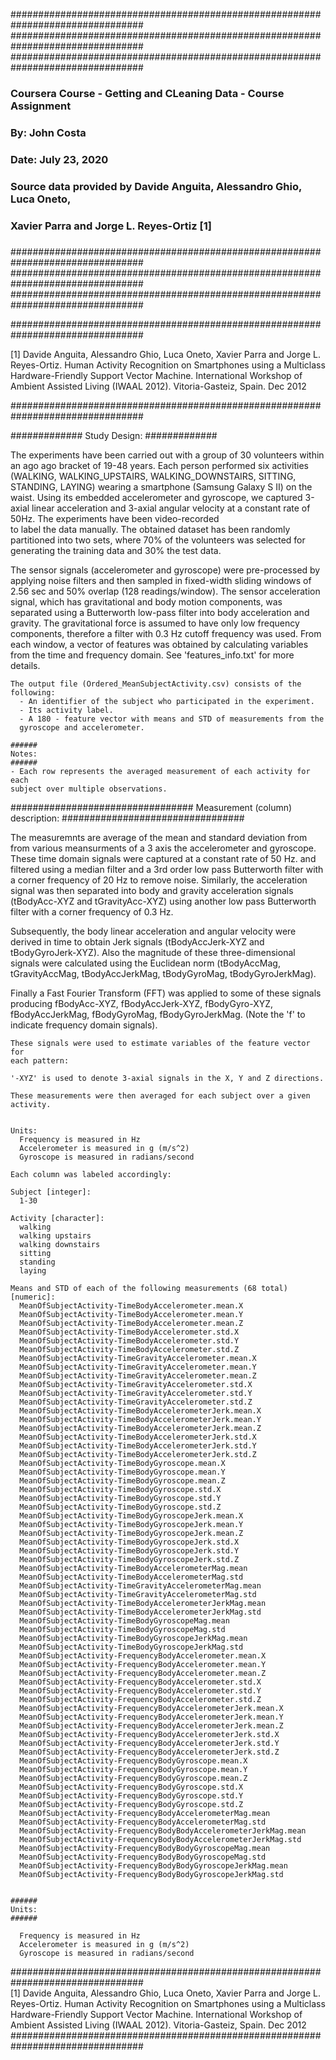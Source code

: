 ################################################################################
################################################################################
################################################################################
###   
###   Coursera Course - Getting and CLeaning Data - Course Assignment
###   By: John Costa
###   Date: July 23, 2020
###   
###   Source data provided by Davide Anguita, Alessandro Ghio, Luca Oneto, 
###   Xavier Parra and Jorge L. Reyes-Ortiz [1]
###   
################################################################################
################################################################################
################################################################################



################################################################################

[1] Davide Anguita, Alessandro Ghio, Luca Oneto, Xavier Parra and Jorge L. 
Reyes-Ortiz. Human Activity Recognition on Smartphones using a Multiclass 
Hardware-Friendly Support Vector Machine. International Workshop of Ambient 
Assisted Living (IWAAL 2012). Vitoria-Gasteiz, Spain. Dec 2012

################################################################################



 #############
 Study Design:
 #############

 The experiments have been carried out with a group of 30 volunteers within an 
 ago ago bracket of 19-48 years. Each person performed six activities (WALKING, 
 WALKING_UPSTAIRS, WALKING_DOWNSTAIRS, SITTING, STANDING, LAYING) wearing a 
 smartphone (Samsung Galaxy S II) on the waist. Using its embedded accelerometer 
 and gyroscope, we captured 3-axial linear acceleration and 3-axial angular 
 velocity at a constant rate of 50Hz. The experiments have been video-recorded  
 to label the data manually. The obtained dataset has been randomly partitioned
 into two sets, where 70% of the volunteers was selected for generating the 
 training data and 30% the test data. 

 The sensor signals (accelerometer and gyroscope) were pre-processed by applying 
 noise filters and then sampled in fixed-width sliding windows of 2.56 sec and 
 50% overlap (128 readings/window). The sensor acceleration signal, which has 
 gravitational and body motion components, was separated using a Butterworth 
 low-pass filter into body acceleration and gravity. The gravitational force 
 is assumed to have only low frequency components, therefore a filter with 0.3 
 Hz cutoff frequency was used. From each window, a vector of features was 
 obtained by calculating variables from the time and frequency domain. See 
 'features_info.txt' for more details. 


    The output file (Ordered_MeanSubjectActivity.csv) consists of the following:
      - An identifier of the subject who participated in the experiment.
      - Its activity label. 
      - A 180 - feature vector with means and STD of measurements from the 
      gyroscope and accelerometer. 

    ######
    Notes: 
    ######
    - Each row represents the averaged measurement of each activity for each 
    subject over multiple observations.


   #################################
   Measurement (column) description: 
   #################################

   The measuremnts are average of the mean and standard deviation from from 
   various meansurments of a 3 axis the accelerometer and gyroscope. These 
   time domain signals were captured at a constant rate of 50 Hz. and filtered 
   using a median filter and a 3rd order low pass Butterworth filter with a 
   corner frequency of 20 Hz to remove noise. Similarly, the acceleration 
   signal was then separated into body and gravity acceleration signals 
   (tBodyAcc-XYZ and tGravityAcc-XYZ) using another low pass Butterworth 
   filter with a corner frequency of 0.3 Hz. 

   Subsequently, the body linear acceleration and angular velocity were derived
   in time to obtain Jerk signals (tBodyAccJerk-XYZ and tBodyGyroJerk-XYZ). 
   Also the magnitude of these three-dimensional signals were calculated using 
   the Euclidean norm (tBodyAccMag, tGravityAccMag, tBodyAccJerkMag, 
   tBodyGyroMag, tBodyGyroJerkMag). 

   Finally a Fast Fourier Transform (FFT) was applied to some of these signals 
   producing fBodyAcc-XYZ, fBodyAccJerk-XYZ, fBodyGyro-XYZ, fBodyAccJerkMag, 
   fBodyGyroMag, fBodyGyroJerkMag. (Note the 'f' to indicate frequency domain 
   signals). 

    These signals were used to estimate variables of the feature vector for 
    each pattern:  

    '-XYZ' is used to denote 3-axial signals in the X, Y and Z directions.

    These measurements were then averaged for each subject over a given activity.


    Units:
      Frequency is measured in Hz
      Accelerometer is measured in g (m/s^2)
      Gyroscope is measured in radians/second
      
    Each column was labeled accordingly:

    Subject [integer]:
      1-30

    Activity [character]:
      walking
      walking upstairs
      walking downstairs
      sitting
      standing
      laying
    
    Means and STD of each of the following measurements (68 total) [numeric]:
      MeanOfSubjectActivity-TimeBodyAccelerometer.mean.X
      MeanOfSubjectActivity-TimeBodyAccelerometer.mean.Y
      MeanOfSubjectActivity-TimeBodyAccelerometer.mean.Z
      MeanOfSubjectActivity-TimeBodyAccelerometer.std.X
      MeanOfSubjectActivity-TimeBodyAccelerometer.std.Y
      MeanOfSubjectActivity-TimeBodyAccelerometer.std.Z
      MeanOfSubjectActivity-TimeGravityAccelerometer.mean.X
      MeanOfSubjectActivity-TimeGravityAccelerometer.mean.Y
      MeanOfSubjectActivity-TimeGravityAccelerometer.mean.Z
      MeanOfSubjectActivity-TimeGravityAccelerometer.std.X
      MeanOfSubjectActivity-TimeGravityAccelerometer.std.Y
      MeanOfSubjectActivity-TimeGravityAccelerometer.std.Z
      MeanOfSubjectActivity-TimeBodyAccelerometerJerk.mean.X
      MeanOfSubjectActivity-TimeBodyAccelerometerJerk.mean.Y
      MeanOfSubjectActivity-TimeBodyAccelerometerJerk.mean.Z
      MeanOfSubjectActivity-TimeBodyAccelerometerJerk.std.X
      MeanOfSubjectActivity-TimeBodyAccelerometerJerk.std.Y
      MeanOfSubjectActivity-TimeBodyAccelerometerJerk.std.Z
      MeanOfSubjectActivity-TimeBodyGyroscope.mean.X
      MeanOfSubjectActivity-TimeBodyGyroscope.mean.Y
      MeanOfSubjectActivity-TimeBodyGyroscope.mean.Z
      MeanOfSubjectActivity-TimeBodyGyroscope.std.X
      MeanOfSubjectActivity-TimeBodyGyroscope.std.Y
      MeanOfSubjectActivity-TimeBodyGyroscope.std.Z
      MeanOfSubjectActivity-TimeBodyGyroscopeJerk.mean.X
      MeanOfSubjectActivity-TimeBodyGyroscopeJerk.mean.Y
      MeanOfSubjectActivity-TimeBodyGyroscopeJerk.mean.Z
      MeanOfSubjectActivity-TimeBodyGyroscopeJerk.std.X
      MeanOfSubjectActivity-TimeBodyGyroscopeJerk.std.Y
      MeanOfSubjectActivity-TimeBodyGyroscopeJerk.std.Z
      MeanOfSubjectActivity-TimeBodyAccelerometerMag.mean
      MeanOfSubjectActivity-TimeBodyAccelerometerMag.std
      MeanOfSubjectActivity-TimeGravityAccelerometerMag.mean
      MeanOfSubjectActivity-TimeGravityAccelerometerMag.std
      MeanOfSubjectActivity-TimeBodyAccelerometerJerkMag.mean
      MeanOfSubjectActivity-TimeBodyAccelerometerJerkMag.std
      MeanOfSubjectActivity-TimeBodyGyroscopeMag.mean
      MeanOfSubjectActivity-TimeBodyGyroscopeMag.std
      MeanOfSubjectActivity-TimeBodyGyroscopeJerkMag.mean
      MeanOfSubjectActivity-TimeBodyGyroscopeJerkMag.std
      MeanOfSubjectActivity-FrequencyBodyAccelerometer.mean.X
      MeanOfSubjectActivity-FrequencyBodyAccelerometer.mean.Y
      MeanOfSubjectActivity-FrequencyBodyAccelerometer.mean.Z
      MeanOfSubjectActivity-FrequencyBodyAccelerometer.std.X
      MeanOfSubjectActivity-FrequencyBodyAccelerometer.std.Y
      MeanOfSubjectActivity-FrequencyBodyAccelerometer.std.Z
      MeanOfSubjectActivity-FrequencyBodyAccelerometerJerk.mean.X
      MeanOfSubjectActivity-FrequencyBodyAccelerometerJerk.mean.Y
      MeanOfSubjectActivity-FrequencyBodyAccelerometerJerk.mean.Z
      MeanOfSubjectActivity-FrequencyBodyAccelerometerJerk.std.X
      MeanOfSubjectActivity-FrequencyBodyAccelerometerJerk.std.Y
      MeanOfSubjectActivity-FrequencyBodyAccelerometerJerk.std.Z
      MeanOfSubjectActivity-FrequencyBodyGyroscope.mean.X
      MeanOfSubjectActivity-FrequencyBodyGyroscope.mean.Y
      MeanOfSubjectActivity-FrequencyBodyGyroscope.mean.Z
      MeanOfSubjectActivity-FrequencyBodyGyroscope.std.X
      MeanOfSubjectActivity-FrequencyBodyGyroscope.std.Y
      MeanOfSubjectActivity-FrequencyBodyGyroscope.std.Z
      MeanOfSubjectActivity-FrequencyBodyAccelerometerMag.mean
      MeanOfSubjectActivity-FrequencyBodyAccelerometerMag.std
      MeanOfSubjectActivity-FrequencyBodyBodyAccelerometerJerkMag.mean
      MeanOfSubjectActivity-FrequencyBodyBodyAccelerometerJerkMag.std
      MeanOfSubjectActivity-FrequencyBodyBodyGyroscopeMag.mean
      MeanOfSubjectActivity-FrequencyBodyBodyGyroscopeMag.std
      MeanOfSubjectActivity-FrequencyBodyBodyGyroscopeJerkMag.mean
      MeanOfSubjectActivity-FrequencyBodyBodyGyroscopeJerkMag.std
  

    ######
    Units:
    ######

      Frequency is measured in Hz
      Accelerometer is measured in g (m/s^2)
      Gyroscope is measured in radians/second
      
################################################################################      
[1] Davide Anguita, Alessandro Ghio, Luca Oneto, Xavier Parra and Jorge L. 
Reyes-Ortiz. Human Activity Recognition on Smartphones using a Multiclass 
Hardware-Friendly Support Vector Machine. International Workshop of Ambient 
Assisted Living (IWAAL 2012). Vitoria-Gasteiz, Spain. Dec 2012
################################################################################